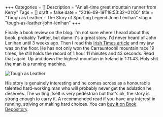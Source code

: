 +++
Categories = []
Description = "An all-time great mountain runner from Kerry"
Tags = []
draft = false
date = "2016-09-19T18:53:32+01:00"
title = "Tough as Leather - The Story of Sporting Legend John Lenihan"
slug = "tough-as-leather-john-lenihan"
+++

Finally a book review on the blog. I'm not sure where I heard about this book, probably Twitter, but damn it's a great story. I'd never heard of John Lenihan until 3 weeks ago. Then I read this [Irish Times article](http://www.irishtimes.com/sport/other-sports/tough-as-leather-john-lenihan-the-conqueror-of-carrauntoohil-1.2273089) and my jaw was on the floor. He has not only won the Carrauntoohil mountain race 19 times, he still holds the record of 1 hour 11 minutes and 43 seconds. Read that again. Up and down the highest mountain in Ireland in 1:11:43. Holy shit the man is a running machine.

![Tough as Leather](https://d1tidq54inel9p.cloudfront.net/wp-content/uploads/2016/09/runforestrun/CsLX2RxWAAUssQO.jpg)

His story is genuinely interesting and he comes across as a honourable talented hard-working man who will probably never get the adulation he deserves. The writing itself is very pedestrian but that's ok, the story is strong enough to carry it. A recommended read if you have any interest in running, striving or making hard choices. You can [buy it on Book Depository](http://www.bookdepository.com/Tough-Leather-John-Lenihan/9781782805045).

